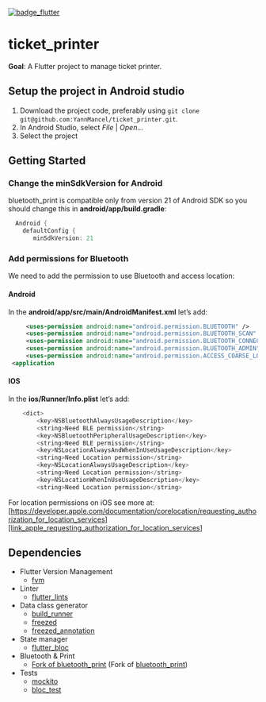 [![badge_flutter]][link_flutter_release]

# ticket_printer
**Goal**: A Flutter project to manage ticket printer.

## Setup the project in Android studio
1. Download the project code, preferably using `git clone git@github.com:YannMancel/ticket_printer.git`.
2. In Android Studio, select *File* | *Open...*
3. Select the project

## Getting Started

### Change the minSdkVersion for Android
bluetooth_print is compatible only from version 21 of Android SDK so you should change this in **android/app/build.gradle**:
```gradle
  Android {
    defaultConfig {
       minSdkVersion: 21
```

### Add permissions for Bluetooth
We need to add the permission to use Bluetooth and access location:

#### **Android**
In the **android/app/src/main/AndroidManifest.xml** let’s add:
```xml 
	 <uses-permission android:name="android.permission.BLUETOOTH" />  
	 <uses-permission android:name="android.permission.BLUETOOTH_SCAN" />
     <uses-permission android:name="android.permission.BLUETOOTH_CONNECT" />
	 <uses-permission android:name="android.permission.BLUETOOTH_ADMIN" />  
	 <uses-permission android:name="android.permission.ACCESS_COARSE_LOCATION"/>  
 <application
```
#### **IOS**
In the **ios/Runner/Info.plist** let’s add:
```dart 
	<dict>  
	    <key>NSBluetoothAlwaysUsageDescription</key>  
	    <string>Need BLE permission</string>  
	    <key>NSBluetoothPeripheralUsageDescription</key>  
	    <string>Need BLE permission</string>  
	    <key>NSLocationAlwaysAndWhenInUseUsageDescription</key>  
	    <string>Need Location permission</string>  
	    <key>NSLocationAlwaysUsageDescription</key>  
	    <string>Need Location permission</string>  
	    <key>NSLocationWhenInUseUsageDescription</key>  
	    <string>Need Location permission</string>
```

For location permissions on iOS see more at: [https://developer.apple.com/documentation/corelocation/requesting_authorization_for_location_services][link_apple_requesting_authorization_for_location_services]

## Dependencies
* Flutter Version Management
  * [fvm][dependency_fvm]
* Linter
  * [flutter_lints][dependency_flutter_lints]
* Data class generator
  * [build_runner][dependency_build_runner]
  * [freezed][dependency_freezed]
  * [freezed_annotation][dependency_freezed_annotation]
* State manager
  * [flutter_bloc][dependency_flutter_bloc]
* Bluetooth & Print
  * [Fork of bluetooth_print][link_fork_bluetooth_print] (Fork of [bluetooth_print][dependency_bluetooth_print])
* Tests
  * [mockito][dependency_mockito]
  * [bloc_test][dependency_bloc_test]

[badge_flutter]: https://img.shields.io/badge/flutter-v3.10.5-blue?logo=flutter
[link_flutter_release]: https://docs.flutter.dev/development/tools/sdk/releases
[link_apple_requesting_authorization_for_location_services]: https://developer.apple.com/documentation/corelocation/requesting_authorization_for_location_services
[link_fork_bluetooth_print]: https://github.com/YannMancel/bluetooth_print/tree/fix-image-size-for-tsc-command
[dependency_fvm]: https://fvm.app/
[dependency_flutter_lints]: https://pub.dev/packages/flutter_lints
[dependency_build_runner]: https://pub.dev/packages/build_runner
[dependency_freezed]: https://pub.dev/packages/freezed
[dependency_freezed_annotation]: https://pub.dev/packages/freezed_annotation
[dependency_flutter_bloc]: https://pub.dev/packages/flutter_bloc
[dependency_bluetooth_print]: https://pub.dev/packages/bluetooth_print
[dependency_mockito]: https://pub.dev/packages/mockito
[dependency_bloc_test]: https://pub.dev/packages/bloc_test
